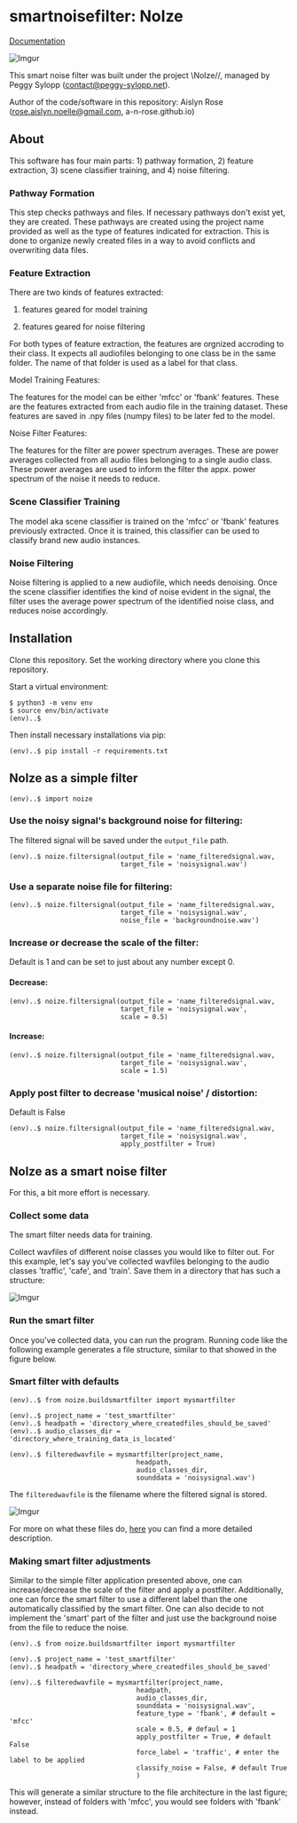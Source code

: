 # smartnoisefilter: NoIze

<a href='https://aislynrose.bitbucket.io/'>Documentation</a>

![Imgur](https://i.imgur.com/YIYRHxK.png)

This smart noise filter was built under the project \\NoIze//, managed by Peggy Sylopp (contact@peggy-sylopp.net).

Author of the code/software in this repository: Aislyn Rose (rose.aislyn.noelle@gmail.com, a-n-rose.github.io)

## About

This software has four main parts: 1) pathway formation, 2) feature extraction, 3) scene classifier training, and 4) noise filtering. 

### Pathway Formation

This step checks pathways and files. If necessary pathways don't exist yet, they are created. These pathways are created using the project name provided as well as the type of features indicated for extraction. This is done to organize newly created files in a way to avoid conflicts and overwriting data files.

### Feature Extraction

There are two kinds of features extracted:

1) features geared for model training

2) features geared for noise filtering

For both types of feature extraction, the features are orgnized accroding to their class. It expects all audiofiles belonging to one class be in the same folder. The name of that folder is used as a label for that class.

Model Training Features:

The features for the model can be either 'mfcc' or 'fbank' features. These are the features extracted from each audio file in the training dataset. These features are saved in .npy files (numpy files) to be later fed to the model.

Noise Filter Features:

The features for the filter are power spectrum averages. These are power averages collected from all audio files belonging to a single audio class. These power averages are used to inform the filter the appx. power spectrum of the noise it needs to reduce. 

### Scene Classifier Training

The model aka scene classifier is trained on the 'mfcc' or 'fbank' features previously extracted. Once it is trained, this classifier can be used to classify brand new audio instances.

### Noise Filtering

Noise filtering is applied to a new audiofile, which needs denoising. Once the scene classifier identifies the kind of noise evident in the signal, the filter uses the average power spectrum of the identified noise class, and reduces noise accordingly. 

## Installation

Clone this repository. Set the working directory where you clone this repository.

Start a virtual environment:

```
$ python3 -m venv env
$ source env/bin/activate
(env)..$
```
Then install necessary installations via pip:
```
(env)..$ pip install -r requirements.txt
```
## NoIze as a simple filter

```
(env)..$ import noize
```

### Use the noisy signal's background noise for filtering:

The filtered signal will be saved under the `output_file` path.

```
(env)..$ noize.filtersignal(output_file = 'name_filteredsignal.wav, 
                            target_file = 'noisysignal.wav')
```
### Use a separate noise file for filtering:

```
(env)..$ noize.filtersignal(output_file = 'name_filteredsignal.wav, 
                            target_file = 'noisysignal.wav', 
                            noise_file = 'backgroundnoise.wav')
```
### Increase or decrease the scale of the filter:

Default is 1 and can be set to just about any number except 0. 

#### Decrease:
```
(env)..$ noize.filtersignal(output_file = 'name_filteredsignal.wav, 
                            target_file = 'noisysignal.wav', 
                            scale = 0.5)
```
#### Increase:
```
(env)..$ noize.filtersignal(output_file = 'name_filteredsignal.wav, 
                            target_file = 'noisysignal.wav', 
                            scale = 1.5)
```
### Apply post filter to decrease 'musical noise' / distortion:

Default is False
```
(env)..$ noize.filtersignal(output_file = 'name_filteredsignal.wav, 
                            target_file = 'noisysignal.wav', 
                            apply_postfilter = True)
```

## NoIze as a smart noise filter

For this, a bit more effort is necessary. 

### Collect some data

The smart filter needs data for training. 

Collect wavfiles of different noise classes you would like to filter out. For this example, let's say you've collected wavfiles belonging to the audio classes 'traffic', 'cafe', and 'train'. Save them in a directory that has such a structure:

![Imgur](https://i.imgur.com/ycCLuUN.png)

### Run the smart filter

Once you've collected data, you can run the program. Running code like the following example generates a file structure, similar to that showed in the figure below.

### Smart filter with defaults
```
(env)..$ from noize.buildsmartfilter import mysmartfilter

(env)..$ project_name = 'test_smartfilter'
(env)..$ headpath = 'directory_where_createdfiles_should_be_saved'
(env)..$ audio_classes_dir = 'directory_where_training_data_is_located'

(env)..$ filteredwavfile = mysmartfilter(project_name,
                                headpath,
                                audio_classes_dir,
                                sounddata = 'noisysignal.wav')
```
The `filteredwavfile` is the filename where the filtered signal is stored.

![Imgur](https://i.imgur.com/WBoZFkk.png)

For more on what these files do, <a href='https://aislynrose.bitbucket.io/readme.html#a-walk-through-the-modules'>here</a> you can find a more detailed description.

### Making smart filter adjustments

Similar to the simple filter application presented above, one can increase/decrease the scale of the filter and apply a postfilter. Additionally, one can force the smart filter to use a different label than the one automatically classified by the smart filter. One can also decide to not implement the 'smart' part of the filter and just use the background noise from the file to reduce the noise. 
```
(env)..$ from noize.buildsmartfilter import mysmartfilter

(env)..$ project_name = 'test_smartfilter'
(env)..$ headpath = 'directory_where_createdfiles_should_be_saved'

(env)..$ filteredwavfile = mysmartfilter(project_name,
                                headpath,
                                audio_classes_dir,
                                sounddata = 'noisysignal.wav',
                                feature_type = 'fbank', # default = 'mfcc'
                                scale = 0.5, # defaul = 1
                                apply_postfilter = True, # default False
                                force_label = 'traffic', # enter the label to be applied
                                classify_noise = False, # default True
                                )
```
This will generate a similar structure to the file architecture in the last figure; however, instead of folders with 'mfcc', you would see folders with 'fbank' instead.

